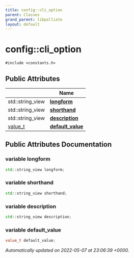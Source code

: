 ```yaml
---
title: config::cli_option
parent: Classes
grand_parent: libpalliate
layout: default
---
```


# config::cli_option






`#include <constants.h>`

## Public Attributes

|                | Name           |
| -------------- | -------------- |
| std::string_view | **[longform](/libpalliate/generated/Classes/structconfig_1_1cli__option#variable-longform)**  |
| std::string_view | **[shorthand](/libpalliate/generated/Classes/structconfig_1_1cli__option#variable-shorthand)**  |
| std::string_view | **[description](/libpalliate/generated/Classes/structconfig_1_1cli__option#variable-description)**  |
| [value_t](/libpalliate/generated/Namespaces/namespaceconfig#using-value-t) | **[default_value](/libpalliate/generated/Classes/structconfig_1_1cli__option#variable-default-value)**  |

## Public Attributes Documentation

### variable longform

```cpp
std::string_view longform;
```


### variable shorthand

```cpp
std::string_view shorthand;
```


### variable description

```cpp
std::string_view description;
```


### variable default_value

```cpp
value_t default_value;
```



_Automatically updated on 2022-05-07 at 23:06:39 +0000._
